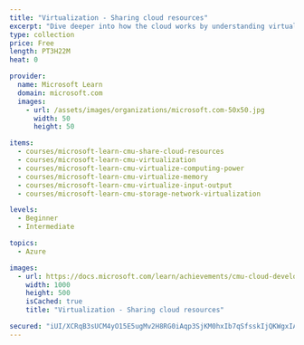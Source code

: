 ```yaml
---
title: "Virtualization - Sharing cloud resources"
excerpt: "Dive deeper into how the cloud works by understanding virtualization. How are computing power, memory, input and output, networking, and storage virtualized?\nIn this learning path, you will:\n\nGet an overview of virtualization technology and how it is used in the cloud\nLearn a formal definition of virtualization and its different types\nUnderstand how CPUs are virtualized\nUnderstand how memory is virtualized\nUnderstand how I/O is virtualized\nUnderstand how storage and networking is virtualized\n\nIn partnership with Dr. Majd Sakr and Carnegie Mellon University."
type: collection
price: Free
length: PT3H22M
heat: 0

provider:
  name: Microsoft Learn
  domain: microsoft.com
  images:
    - url: /assets/images/organizations/microsoft.com-50x50.jpg
      width: 50
      height: 50

items:
  - courses/microsoft-learn-cmu-share-cloud-resources
  - courses/microsoft-learn-cmu-virtualization
  - courses/microsoft-learn-cmu-virtualize-computing-power
  - courses/microsoft-learn-cmu-virtualize-memory
  - courses/microsoft-learn-cmu-virtualize-input-output
  - courses/microsoft-learn-cmu-storage-network-virtualization

levels:
  - Beginner
  - Intermediate

topics:
  - Azure

images:
  - url: https://docs.microsoft.com/learn/achievements/cmu-cloud-developer/share-cloud-resources-social.png
    width: 1000
    height: 500
    isCached: true
    title: "Virtualization - Sharing cloud resources"

secured: "iUI/XCRqB3sUCM4yO15E5ugMv2H8RG0iAqp3SjKM0hxIb7qSfsskIjQKWgxIA6mvx7Np4iQPRDY4It++/z2U3VvvmwTYDk0XoIMp668EzvNzkhClYBob0oi41+NycsZi/GG3ZpaCmb4wa4iNLT2SO/86qfw3SXPhaz5g/iMHA9ZiDNnc8wJn7guM3207+BugDLaEii07U5k1nN8xvzk2zefrK2ZrMfiTfPY/2iiVIR2OeAmturrOHtHNhfP6HfYg/jmZ6PMD0/j/8b275jOxLvGjNFl7U7G6ognOTxwSRfl7VfbD5XvRKXecsJDIFKXv6uYb42hzSn8ALkBZTddEDA==;TfLLqjfxLf2k316STqUssw=="
---
```


